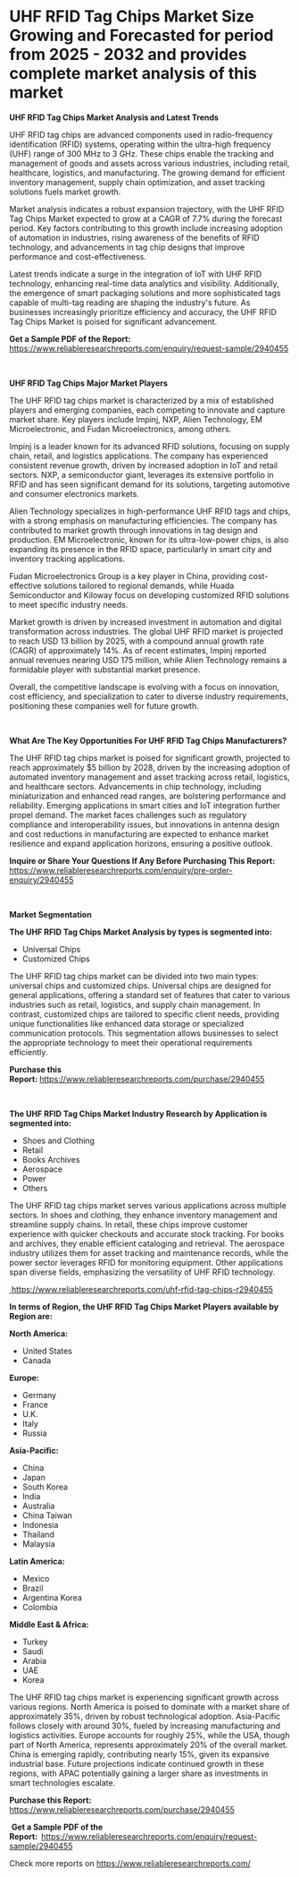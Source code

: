 <p><h1>UHF RFID Tag Chips Market Size Growing and Forecasted for period from 2025 - 2032 and provides complete market analysis of this market</h1></p><p><strong>UHF RFID Tag Chips Market Analysis and Latest Trends</strong></p>
<p><p>UHF RFID tag chips are advanced components used in radio-frequency identification (RFID) systems, operating within the ultra-high frequency (UHF) range of 300 MHz to 3 GHz. These chips enable the tracking and management of goods and assets across various industries, including retail, healthcare, logistics, and manufacturing. The growing demand for efficient inventory management, supply chain optimization, and asset tracking solutions fuels market growth.</p><p>Market analysis indicates a robust expansion trajectory, with the UHF RFID Tag Chips Market expected to grow at a CAGR of 7.7% during the forecast period. Key factors contributing to this growth include increasing adoption of automation in industries, rising awareness of the benefits of RFID technology, and advancements in tag chip designs that improve performance and cost-effectiveness. </p><p>Latest trends indicate a surge in the integration of IoT with UHF RFID technology, enhancing real-time data analytics and visibility. Additionally, the emergence of smart packaging solutions and more sophisticated tags capable of multi-tag reading are shaping the industry's future. As businesses increasingly prioritize efficiency and accuracy, the UHF RFID Tag Chips Market is poised for significant advancement.</p></p>
<p><strong>Get a Sample PDF of the Report:&nbsp;</strong> <a href="https://www.reliableresearchreports.com/enquiry/request-sample/2940455?utm_campaign=2283&utm_medium=2&utm_source=Github&utm_content=ia&utm_term=15032025&utm_id=uhf-rfid-tag-chips">https://www.reliableresearchreports.com/enquiry/request-sample/2940455</a></p>
<p>&nbsp;</p>
<p><strong>UHF RFID Tag Chips Major Market Players</strong></p>
<p><p>The UHF RFID tag chips market is characterized by a mix of established players and emerging companies, each competing to innovate and capture market share. Key players include Impinj, NXP, Alien Technology, EM Microelectronic, and Fudan Microelectronics, among others.</p><p>Impinj is a leader known for its advanced RFID solutions, focusing on supply chain, retail, and logistics applications. The company has experienced consistent revenue growth, driven by increased adoption in IoT and retail sectors. NXP, a semiconductor giant, leverages its extensive portfolio in RFID and has seen significant demand for its solutions, targeting automotive and consumer electronics markets.</p><p>Alien Technology specializes in high-performance UHF RFID tags and chips, with a strong emphasis on manufacturing efficiencies. The company has contributed to market growth through innovations in tag design and production. EM Microelectronic, known for its ultra-low-power chips, is also expanding its presence in the RFID space, particularly in smart city and inventory tracking applications.</p><p>Fudan Microelectronics Group is a key player in China, providing cost-effective solutions tailored to regional demands, while Huada Semiconductor and Kiloway focus on developing customized RFID solutions to meet specific industry needs.</p><p>Market growth is driven by increased investment in automation and digital transformation across industries. The global UHF RFID market is projected to reach USD 13 billion by 2025, with a compound annual growth rate (CAGR) of approximately 14%. As of recent estimates, Impinj reported annual revenues nearing USD 175 million, while Alien Technology remains a formidable player with substantial market presence.</p><p>Overall, the competitive landscape is evolving with a focus on innovation, cost efficiency, and specialization to cater to diverse industry requirements, positioning these companies well for future growth.</p></p>
<p>&nbsp;</p>
<p><strong>What Are The Key Opportunities For UHF RFID Tag Chips Manufacturers?</strong></p>
<p><p>The UHF RFID tag chips market is poised for significant growth, projected to reach approximately $5 billion by 2028, driven by the increasing adoption of automated inventory management and asset tracking across retail, logistics, and healthcare sectors. Advancements in chip technology, including miniaturization and enhanced read ranges, are bolstering performance and reliability. Emerging applications in smart cities and IoT integration further propel demand. The market faces challenges such as regulatory compliance and interoperability issues, but innovations in antenna design and cost reductions in manufacturing are expected to enhance market resilience and expand application horizons, ensuring a positive outlook.</p></p>
<p><strong>Inquire or Share Your Questions If Any Before Purchasing This Report:</strong> <a href="https://www.reliableresearchreports.com/enquiry/pre-order-enquiry/2940455?utm_campaign=2283&utm_medium=2&utm_source=Github&utm_content=ia&utm_term=15032025&utm_id=uhf-rfid-tag-chips">https://www.reliableresearchreports.com/enquiry/pre-order-enquiry/2940455</a></p>
<p>&nbsp;</p>
<p><strong>Market Segmentation</strong></p>
<p><strong>The UHF RFID Tag Chips Market Analysis by types is segmented into:</strong></p>
<p><ul><li>Universal Chips</li><li>Customized Chips</li></ul></p>
<p><p>The UHF RFID tag chips market can be divided into two main types: universal chips and customized chips. Universal chips are designed for general applications, offering a standard set of features that cater to various industries such as retail, logistics, and supply chain management. In contrast, customized chips are tailored to specific client needs, providing unique functionalities like enhanced data storage or specialized communication protocols. This segmentation allows businesses to select the appropriate technology to meet their operational requirements efficiently.</p></p>
<p><strong>Purchase this Report:&nbsp;</strong><a href="https://www.reliableresearchreports.com/purchase/2940455?utm_campaign=2283&utm_medium=2&utm_source=Github&utm_content=ia&utm_term=15032025&utm_id=uhf-rfid-tag-chips">https://www.reliableresearchreports.com/purchase/2940455</a></p>
<p>&nbsp;</p>
<p><strong>The UHF RFID Tag Chips Market Industry Research by Application is segmented into:</strong></p>
<p><ul><li>Shoes and Clothing</li><li>Retail</li><li>Books Archives</li><li>Aerospace</li><li>Power</li><li>Others</li></ul></p>
<p><p>The UHF RFID tag chips market serves various applications across multiple sectors. In shoes and clothing, they enhance inventory management and streamline supply chains. In retail, these chips improve customer experience with quicker checkouts and accurate stock tracking. For books and archives, they enable efficient cataloging and retrieval. The aerospace industry utilizes them for asset tracking and maintenance records, while the power sector leverages RFID for monitoring equipment. Other applications span diverse fields, emphasizing the versatility of UHF RFID technology.</p></p>
<p><a href="https://www.reliableresearchreports.com/uhf-rfid-tag-chips-r2940455?utm_campaign=2283&utm_medium=2&utm_source=Github&utm_content=ia&utm_term=15032025&utm_id=uhf-rfid-tag-chips">&nbsp;https://www.reliableresearchreports.com/uhf-rfid-tag-chips-r2940455</a></p>
<p><strong>In terms of Region, the UHF RFID Tag Chips Market Players available by Region are:</strong></p>
<p>
    <p> <strong> North America: </strong>
        <ul>
            <li>United States</li>
            <li>Canada</li>
        </ul>
        </p> 
    <p> <strong> Europe: </strong>
        <ul>
            <li>Germany</li>
            <li>France</li>
            <li>U.K.</li>
            <li>Italy</li>
            <li>Russia</li>
        </ul>
        </p> 
    <p> <strong> Asia-Pacific: </strong>
        <ul>
            <li>China</li>
            <li>Japan</li>
            <li>South Korea</li>
            <li>India</li>
            <li>Australia</li>
            <li>China Taiwan</li>
            <li>Indonesia</li>
            <li>Thailand</li>
            <li>Malaysia</li>
        </ul>
        </p> 
    <p> <strong> Latin America: </strong>
        <ul>
            <li>Mexico</li>
            <li>Brazil</li>
            <li>Argentina Korea</li>
            <li>Colombia</li>
        </ul>
        </p> 
    <p> <strong> Middle East & Africa: </strong>
        <ul>
            <li>Turkey</li>
            <li>Saudi</li>
            <li>Arabia</li>
            <li>UAE</li>
            <li>Korea</li>
        </ul>
    </p>
    </p>
<p><p>The UHF RFID tag chips market is experiencing significant growth across various regions. North America is poised to dominate with a market share of approximately 35%, driven by robust technological adoption. Asia-Pacific follows closely with around 30%, fueled by increasing manufacturing and logistics activities. Europe accounts for roughly 25%, while the USA, though part of North America, represents approximately 20% of the overall market. China is emerging rapidly, contributing nearly 15%, given its expansive industrial base. Future projections indicate continued growth in these regions, with APAC potentially gaining a larger share as investments in smart technologies escalate.</p></p>
<p><strong>Purchase this Report: </strong><a href="https://www.reliableresearchreports.com/purchase/2940455?utm_campaign=2283&utm_medium=2&utm_source=Github&utm_content=ia&utm_term=15032025&utm_id=uhf-rfid-tag-chips">https://www.reliableresearchreports.com/purchase/2940455</a></p>
<p>&nbsp;<strong>Get a Sample PDF of the Report:&nbsp;&nbsp;</strong><a href="https://www.reliableresearchreports.com/enquiry/request-sample/2940455?utm_campaign=2283&utm_medium=2&utm_source=Github&utm_content=ia&utm_term=15032025&utm_id=uhf-rfid-tag-chips">https://www.reliableresearchreports.com/enquiry/request-sample/2940455</a></p>
<p><strong></strong></p>
<p>Check more reports on <a href="https://www.reliableresearchreports.com/?utm_campaign=2283&utm_medium=2&utm_source=Github&utm_content=ia&utm_term=15032025&utm_id=uhf-rfid-tag-chips">https://www.reliableresearchreports.com/</a></p>